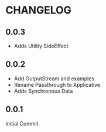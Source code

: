 # CHANGELOG

## 0.0.3

* Adds Utility SideEffect

## 0.0.2

* Add OutputStream and examples
* Rename Passthrough to Applicative
* Adds Synchronous Data

## 0.0.1

Initial Commit

